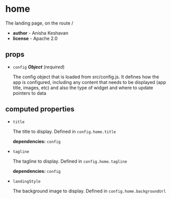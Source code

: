 # home 

The landing page, on the route / 

- **author** - Anisha Keshavan 
- **license** - Apache 2.0 

## props 

- `config` ***Object*** (*required*) 

  The config object that is loaded from src/config.js.
  It defines how the app is configured, including
  any content that needs to be displayed (app title, images, etc)
  and also the type of widget and where to update pointers to data 

## computed properties 

- `title` 

  The title to display. Defined in `config.home.title` 

   **dependencies:** `config` 

- `tagline` 

  The tagline to display. Defined in `config.home.tagline` 

   **dependencies:** `config` 

- `landingStyle` 

  The background image to display. Defined in `config.home.backgroundUrl` 

